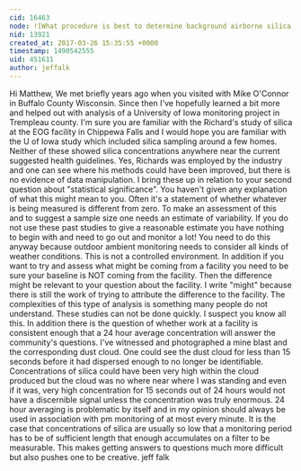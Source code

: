 ```yaml
---
cid: 16463
node: ![What procedure is best to determine background airborne silica levels?](../notes/mathew/02-10-2017/what-procedure-is-best-to-determine-background-airborne-silica-levels)
nid: 13921
created_at: 2017-03-26 15:35:55 +0000
timestamp: 1490542555
uid: 451611
author: jeffalk
---
```


Hi Matthew,  We met briefly years ago when you visited with Mike O'Connor in Buffalo County Wisconsin. Since then I've hopefully learned a bit more and helped out with analysis of a University of Iowa monitoring project in Trempleau county. I'm sure you are familiar with the Richard's study of silica at the EOG facility in Chippewa Falls and I would hope you are familiar with the U of Iowa study which included silica sampling around a few homes. Neither of these showed silica concentrations anywhere near the current suggested health guidelines. Yes, Richards was employed by the industry and one can see where his methods could have been improved, but there is no evidence of data manipulation. I bring these up in relation to your second question about "statistical significance". You haven't given any explanation of what this might mean to you. Often it's a statement of whether whatever is being measured is different from zero. To make an assessment of this and to suggest a sample size one needs an estimate of variability. If you do not use these past studies to give a reasonable estimate you have nothing to begin with and need to go out and monitor a lot!  You need to do this anyway because outdoor ambient monitoring needs to consider all kinds of weather conditions. This is not a controlled environment. In addition if you want to try and assess what might be coming from a facility you need to be sure your baseline is NOT coming from the facility. Then the difference might be relevant to your question about the facility. I write "might" because there is still the work of trying to attribute the difference to the facility. The complexities of this type of analysis is something many people do not understand. These studies can not be done quickly.  I suspect you know all this. 
In addition there is the question of whether work at a facility is consistent enough that a 24 hour average concentration will answer the community's questions. I've witnessed and photographed a mine blast and the corresponding dust cloud. One could see the dust cloud for less than 15 seconds before it had dispersed enough to no longer be identifiable. Concentrations of silica could have been very high within the cloud produced but the cloud was no where near where I was standing and even if it was, very high concentration for 15 seconds out of 24 hours would not have a discernible signal unless the concentration was truly enormous. 24 hour averaging is problematic by itself and in my opinion should always be used in association with pm monitoring of at most every minute. 
It is the case that concentrations of silica are usually so low that a monitoring period has to be of sufficient length that enough accumulates on a filter to be measurable. This makes getting answers to questions much more difficult but also pushes one to be creative.
jeff falk